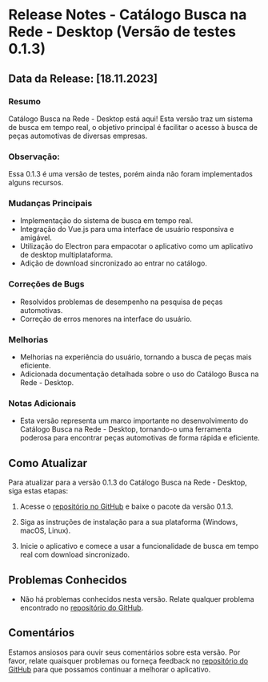 # Release Notes - Catálogo Busca na Rede - Desktop (Versão de testes 0.1.3)

## Data da Release: [18.11.2023]

### Resumo
Catálogo Busca na Rede - Desktop está aqui! Esta versão traz um sistema de busca em tempo real, o objetivo principal é facilitar o acesso à busca de peças automotivas de diversas empresas.

### Observação:
  Essa 0.1.3 é uma versão de testes, porém ainda não foram implementados alguns recursos.

### Mudanças Principais
- Implementação do sistema de busca em tempo real.
- Integração do Vue.js para uma interface de usuário responsiva e amigável.
- Utilização do Electron para empacotar o aplicativo como um aplicativo de desktop multiplataforma.
- Adição de download sincronizado ao entrar no catálogo.

### Correções de Bugs
- Resolvidos problemas de desempenho na pesquisa de peças automotivas.
- Correção de erros menores na interface do usuário.

### Melhorias
- Melhorias na experiência do usuário, tornando a busca de peças mais eficiente.
- Adicionada documentação detalhada sobre o uso do Catálogo Busca na Rede - Desktop.

### Notas Adicionais
- Esta versão representa um marco importante no desenvolvimento do Catálogo Busca na Rede - Desktop, tornando-o uma ferramenta poderosa para encontrar peças automotivas de forma rápida e eficiente.

## Como Atualizar
Para atualizar para a versão 0.1.3 do Catálogo Busca na Rede - Desktop, siga estas etapas:

1. Acesse o [repositório no GitHub](URL) e baixe o pacote da versão 0.1.3.

2. Siga as instruções de instalação para a sua plataforma (Windows, macOS, Linux).

3. Inicie o aplicativo e comece a usar a funcionalidade de busca em tempo real com download sincronizado.

## Problemas Conhecidos
- Não há problemas conhecidos nesta versão. Relate qualquer problema encontrado no [repositório do GitHub](URL).

## Comentários
Estamos ansiosos para ouvir seus comentários sobre esta versão. Por favor, relate quaisquer problemas ou forneça feedback no [repositório do GitHub](URL) para que possamos continuar a melhorar o aplicativo.
